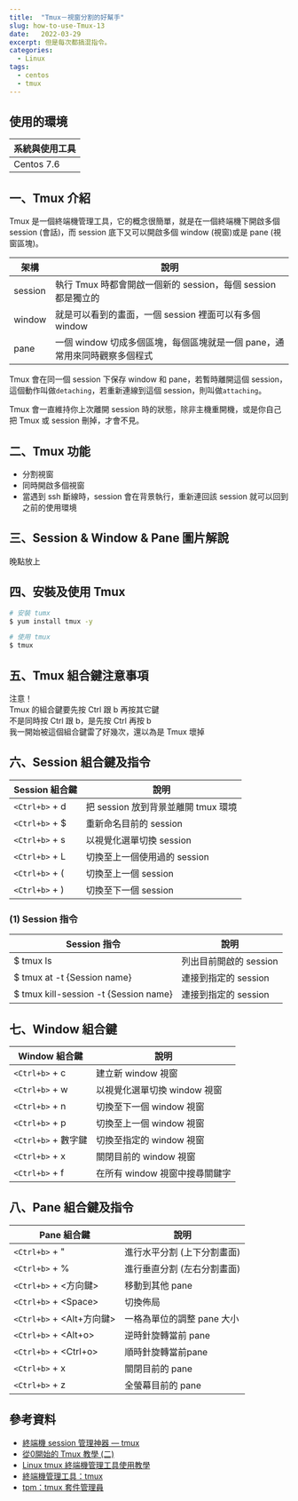 ```yaml
---
title:  "Tmux－視窗分割的好幫手"
slug: how-to-use-Tmux-13
date:   2022-03-29
excerpt: 但是每次都搞混指令。
categories:
  - Linux 
tags:
  - centos
  - tmux
---
```


## 使用的環境

| 系統與使用工具 | 
| ----- |  
| Centos 7.6 | 

## 一、Tmux 介紹
Tmux 是一個終端機管理工具，它的概念很簡單，就是在一個終端機下開啟多個 session (會話)，而 session 底下又可以開啟多個 window (視窗)或是 pane (視窗區塊)。    

| 架構 | 說明 |  
| ----- | ----- |  
| session | 執行 Tmux 時都會開啟一個新的 session，每個 session 都是獨立的 | 
| window | 就是可以看到的畫面，一個 session 裡面可以有多個 window | 
| pane | 一個 window 切成多個區塊，每個區塊就是一個 pane，通常用來同時觀察多個程式 | 

Tmux 會在同一個 session 下保存 window 和 pane，若暫時離開這個 session，這個動作叫做`detaching`，若重新連線到這個 session，則叫做`attaching`。  

Tmux 會一直維持你上次離開 session 時的狀態，除非主機重開機，或是你自己把 Tmux 或 session 刪掉，才會不見。

## 二、Tmux 功能
 - 分割視窗
 - 同時開啟多個視窗
 - 當遇到 ssh 斷線時，session 會在背景執行，重新連回該 session 就可以回到之前的使用環境

## 三、Session & Window & Pane 圖片解說
晚點放上

## 四、安裝及使用 Tmux

```bash
# 安裝 tumx
$ yum install tmux -y

# 使用 tmux
$ tmux
```

## 五、Tmux 組合鍵注意事項
注意！  
Tmux 的組合鍵要先按 Ctrl 跟 b 再按其它鍵    
不是同時按 Ctrl 跟 b，是先按 Ctrl 再按 b  
我一開始被這個組合鍵雷了好幾次，還以為是 Tmux 壞掉  

## 六、Session 組合鍵及指令

| Session 組合鍵 | 說明 |  
| ----- | ----- |  
| `<Ctrl+b>` + d | 把 session 放到背景並離開 tmux 環境 |  
| `<Ctrl+b>` + $ | 重新命名目前的 session |  
| `<Ctrl+b>` + s | 以視覺化選單切換 session |  
| `<Ctrl+b>` + L | 切換至上一個使用過的 session |  
| `<Ctrl+b>` + ( | 切換至上一個 session |  
| `<Ctrl+b>` + ) | 切換至下一個 session |  

### (1) Session 指令

| Session 指令 | 說明 | 
| ----- | ----- |   
| $ tmux ls | 列出目前開啟的 session |  
| $ tmux at -t {Session name} | 連接到指定的 session |  
| $ tmux kill-session -t {Session name} | 連接到指定的 session |  

## 七、Window 組合鍵

| Window 組合鍵 | 說明 |  
| ----- | ----- |  
| `<Ctrl+b>` + c | 建立新 window 視窗 |  
| `<Ctrl+b>` + w | 以視覺化選單切換 window 視窗 |  
| `<Ctrl+b>` + n | 切換至下一個 window 視窗 |  
| `<Ctrl+b>` + p | 切換至上一個 window 視窗 |  
| `<Ctrl+b>` + 數字鍵 | 切換至指定的 window 視窗 |  
| `<Ctrl+b>` + x | 關閉目前的 window 視窗 |  
| `<Ctrl+b>` + f | 在所有 window 視窗中搜尋關鍵字 |  

## 八、Pane 組合鍵及指令

| Pane 組合鍵 | 說明 |  
| ----- | ----- |  
| `<Ctrl+b>` + " | 進行水平分割 (上下分割畫面) |  
| `<Ctrl+b>` + % | 進行垂直分割 (左右分割畫面) |  
| `<Ctrl+b>` + \<方向鍵> | 移動到其他 pane |  
| `<Ctrl+b>` + \<Space> | 切換佈局 |  
| `<Ctrl+b>` + \<Alt+方向鍵> | 一格為單位的調整 pane 大小 |  
| `<Ctrl+b>` + \<Alt+o> | 逆時針旋轉當前 pane |  
| `<Ctrl+b>` + \<Ctrl+o> | 順時針旋轉當前pane |  
| `<Ctrl+b>` + x | 關閉目前的 pane |  
| `<Ctrl+b>` + z | 全螢幕目前的 pane |  

## 參考資料
- [終端機 session 管理神器 — tmux](https://larrylu.blog/tmux-33a24e595fbc) 
- [從0開始的 Tmux 教學 (二)](https://laudaihe.medium.com/%E5%BE%9E0%E9%96%8B%E5%A7%8B%E7%9A%84-tmux-%E6%95%99%E5%AD%B8-%E4%BA%8C-42b57056b9b0) 
- [Linux tmux 終端機管理工具使用教學](https://blog.gtwang.org/linux/linux-tmux-terminal-multiplexer-tutorial/) 
- [終端機管理工具：tmux](https://mropengate.blogspot.com/2017/12/tmux.html) 
- [tpm：tmux 套件管理員](https://ithelp.ithome.com.tw/articles/10241450) 